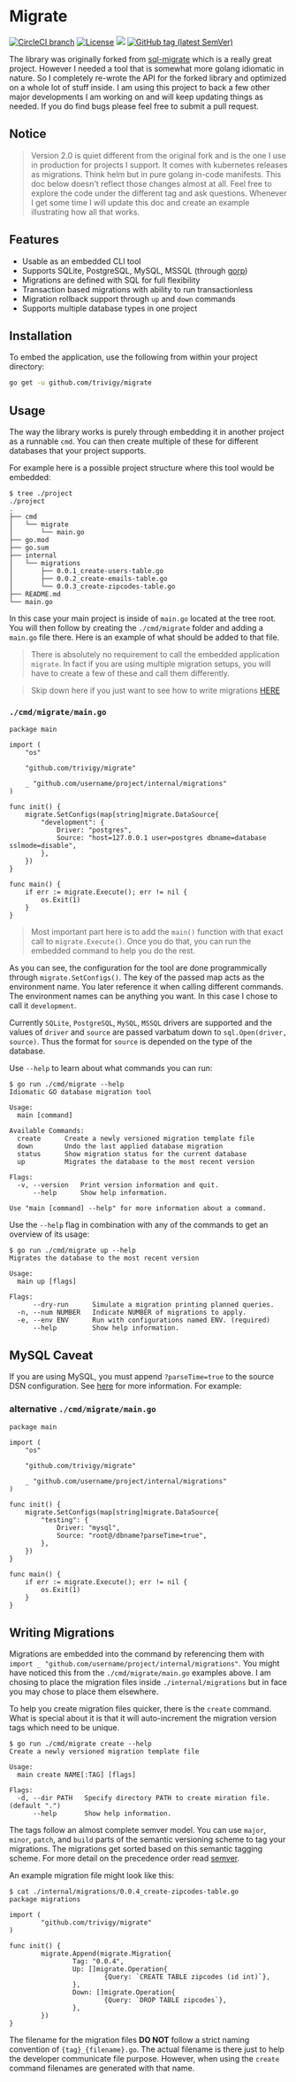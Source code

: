 # Migrate

[![CircleCI branch](https://img.shields.io/circleci/project/github/trivigy/migrate/master.svg?label=master&logo=circleci)](https://circleci.com/gh/trivigy/workflows/migrate)
[![License](https://img.shields.io/badge/License-MIT-blue.svg)](LICENSE.md)
[![](https://godoc.org/github.com/trivigy/migrate?status.svg&style=flat)](http://godoc.org/github.com/trivigy/migrate)
[![GitHub tag (latest SemVer)](https://img.shields.io/github/tag/trivigy/migrate.svg?style=flat&color=e36397&label=release)](https://github.com/trivigy/migrate/releases/latest)

The library was originally forked from [sql-migrate](https://github.com/rubenv/sql-migrate) 
which is a really great project. However I needed a tool that is somewhat more 
golang idiomatic in nature. So I completely re-wrote the API for the forked 
library and optimized on a whole lot of stuff inside. I am using this project to 
back a few other major developments I am working on and will keep updating things 
as needed. If you do find bugs please feel free to submit a pull request.

## Notice
> Version 2.0 is quiet different from the original fork and is the one I use in production for projects I support. It comes with kubernetes releases as migrations. Think helm but in pure golang in-code manifests. This doc below doesn't reflect those changes almost at all. Feel free to explore the code under the different tag and ask questions. Whenever I get some time I will update this doc and create an example illustrating how all that works.

## Features
* Usable as an embedded CLI tool
* Supports SQLite, PostgreSQL, MySQL, MSSQL (through [gorp](https://github.com/go-gorp/gorp))
* Migrations are defined with SQL for full flexibility
* Transaction based migrations with ability to run transactionless
* Migration rollback support through `up` and `down` commands
* Supports multiple database types in one project

## Installation
To embed the application, use the following from within your project directory:
```bash
go get -u github.com/trivigy/migrate
```

## Usage
The way the library works is purely through embedding it in another project as 
a runnable `cmd`. You can then create multiple of these for different databases 
that your project supports.

For example here is a possible project structure where this tool would be embedded:
```
$ tree ./project
./project
.
├── cmd
│   └── migrate
│       └── main.go
├── go.mod
├── go.sum
├── internal
│   └── migrations
│       ├── 0.0.1_create-users-table.go
│       ├── 0.0.2_create-emails-table.go
│       └── 0.0.3_create-zipcodes-table.go
├── README.md
└── main.go
```

In this case your main project is inside of `main.go` located at the tree root. 
You will then follow by creating the `./cmd/migrate` folder and adding a `main.go` 
file there. Here is an example of what should be added to that file.

> There is absolutely no requirement to call the embedded application `migrate`.
In fact if you are using multiple migration setups, you will have to create a 
few of these and call them differently.

> Skip down here if you just want to see how to write migrations [HERE]()

### `./cmd/migrate/main.go`
```
package main

import (
	"os"

	"github.com/trivigy/migrate"

	_ "github.com/username/project/internal/migrations"
)

func init() {
	migrate.SetConfigs(map[string]migrate.DataSource{
		"development": {
			Driver: "postgres",
			Source: "host=127.0.0.1 user=postgres dbname=database sslmode=disable",
		},
	})
}

func main() {
	if err := migrate.Execute(); err != nil {
		os.Exit(1)
	}
}

```

> Most important part here is to add the `main()` function with that exact call 
to `migrate.Execute()`. Once you do that, you can run the embedded command to 
help you do the rest.

As you can see, the configuration for the tool are done programmically through 
`migrate.SetConfigs()`. The key of the passed map acts as the environment name. 
You later reference it when calling different commands. The environment names 
can be anything you want. In this case I chose to call it `development`.

Currently `SQLite`, `PostgreSQL`, `MySQL`, `MSSQL` drivers are supported and the 
values of `driver` and `source` are passed varbatum down to `sql.Open(driver, source)`. 
Thus the format for `source` is depended on the type of the database.

Use `--help` to learn about what commands you can run:
```
$ go run ./cmd/migrate --help
Idiomatic GO database migration tool

Usage:
  main [command]

Available Commands:
  create      Create a newly versioned migration template file
  down        Undo the last applied database migration
  status      Show migration status for the current database
  up          Migrates the database to the most recent version

Flags:
  -v, --version   Print version information and quit.
      --help      Show help information.

Use "main [command] --help" for more information about a command.
```

Use the `--help` flag in combination with any of the commands to get an overview of its usage:
```
$ go run ./cmd/migrate up --help
Migrates the database to the most recent version

Usage:
  main up [flags]

Flags:
      --dry-run      Simulate a migration printing planned queries.
  -n, --num NUMBER   Indicate NUMBER of migrations to apply.
  -e, --env ENV      Run with configurations named ENV. (required)
      --help         Show help information.
```

## MySQL Caveat

If you are using MySQL, you must append `?parseTime=true` to the source DSN 
configuration. See [here](https://github.com/go-sql-driver/mysql#parsetime) for 
more information. For example:
### alternative `./cmd/migrate/main.go`
```
package main

import (
	"os"

	"github.com/trivigy/migrate"

	_ "github.com/username/project/internal/migrations"
)

func init() {
	migrate.SetConfigs(map[string]migrate.DataSource{
		"testing": {
			Driver: "mysql",
			Source: "root@/dbname?parseTime=true",
		},
	})
}

func main() {
	if err := migrate.Execute(); err != nil {
		os.Exit(1)
	}
}

```

## Writing Migrations
Migrations are embedded into the command by referencing them with 
`import _ "github.com/username/project/internal/migrations"`. You might have 
noticed this from the `./cmd/migrate/main.go` examples above. I am chosing to 
place the migration files inside `./internal/migrations` but in face you may 
chose to place them elsewhere.

To help you create migration files quicker, there is the `create` command. What 
is special about it is that it will auto-increment the migration version tags 
which need to be unique.
```
$ go run ./cmd/migrate create --help
Create a newly versioned migration template file

Usage:
  main create NAME[:TAG] [flags]

Flags:
  -d, --dir PATH   Specify directory PATH to create miration file. (default ".")
      --help       Show help information.
```

The tags follow an almost complete semver model. You can use `major`, `minor`, 
`patch`, and `build` parts of the semantic versioning scheme to tag your 
migrations. The migrations get sorted based on this semantic tagging scheme. For 
more detail on the precedence order read [semver](https://semver.org/).

An example migration file might look like this:
```
$ cat ./internal/migrations/0.0.4_create-zipcodes-table.go 
package migrations

import (
        "github.com/trivigy/migrate"
)

func init() {
        migrate.Append(migrate.Migration{
                Tag: "0.0.4",
                Up: []migrate.Operation{
                        {Query: `CREATE TABLE zipcodes (id int)`},
                },
                Down: []migrate.Operation{
                        {Query: `DROP TABLE zipcodes`},
                },
        })
}
```
The filename for the migration files **DO NOT** follow a strict naming convention 
of `{tag}_{filename}.go`. The actual filename is there just to help the developer 
communicate file purpose. However, when using the `create` command filenames are 
generated with that name.
